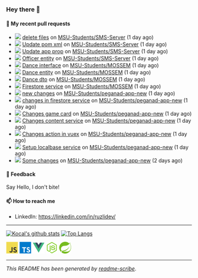 ### Hey there 👋

#### 👷 My recent pull requests

- ![](./assets/pr-merged.svg) [delete files](https://github.com/MSU-Students/SMS-Server/pull/5) on [MSU-Students/SMS-Server](https://github.com/MSU-Students/SMS-Server) (1 day ago)
- ![](./assets/pr-merged.svg) [Update pom xml](https://github.com/MSU-Students/SMS-Server/pull/4) on [MSU-Students/SMS-Server](https://github.com/MSU-Students/SMS-Server) (1 day ago)
- ![](./assets/pr-merged.svg) [Update app prop](https://github.com/MSU-Students/SMS-Server/pull/3) on [MSU-Students/SMS-Server](https://github.com/MSU-Students/SMS-Server) (1 day ago)
- ![](./assets/pr-merged.svg) [Officer entity](https://github.com/MSU-Students/SMS-Server/pull/2) on [MSU-Students/SMS-Server](https://github.com/MSU-Students/SMS-Server) (1 day ago)
- ![](./assets/pr-merged.svg) [Dance interface](https://github.com/MSU-Students/MOSSEM/pull/17) on [MSU-Students/MOSSEM](https://github.com/MSU-Students/MOSSEM) (1 day ago)
- ![](./assets/pr-merged.svg) [Dance entity](https://github.com/MSU-Students/MOSSEM/pull/16) on [MSU-Students/MOSSEM](https://github.com/MSU-Students/MOSSEM) (1 day ago)
- ![](./assets/pr-merged.svg) [Dance dto](https://github.com/MSU-Students/MOSSEM/pull/15) on [MSU-Students/MOSSEM](https://github.com/MSU-Students/MOSSEM) (1 day ago)
- ![](./assets/pr-merged.svg) [Firestore service](https://github.com/MSU-Students/MOSSEM/pull/14) on [MSU-Students/MOSSEM](https://github.com/MSU-Students/MOSSEM) (1 day ago)
- ![](./assets/pr-merged.svg) [new changes](https://github.com/MSU-Students/peganad-app-new/pull/61) on [MSU-Students/peganad-app-new](https://github.com/MSU-Students/peganad-app-new) (1 day ago)
- ![](./assets/pr-merged.svg) [changes in firestore service](https://github.com/MSU-Students/peganad-app-new/pull/60) on [MSU-Students/peganad-app-new](https://github.com/MSU-Students/peganad-app-new) (1 day ago)
- ![](./assets/pr-merged.svg) [Changes game card](https://github.com/MSU-Students/peganad-app-new/pull/59) on [MSU-Students/peganad-app-new](https://github.com/MSU-Students/peganad-app-new) (1 day ago)
- ![](./assets/pr-merged.svg) [Changes content service](https://github.com/MSU-Students/peganad-app-new/pull/58) on [MSU-Students/peganad-app-new](https://github.com/MSU-Students/peganad-app-new) (1 day ago)
- ![](./assets/pr-merged.svg) [Changes action in vuex](https://github.com/MSU-Students/peganad-app-new/pull/57) on [MSU-Students/peganad-app-new](https://github.com/MSU-Students/peganad-app-new) (1 day ago)
- ![](./assets/pr-merged.svg) [Setup localbase service](https://github.com/MSU-Students/peganad-app-new/pull/56) on [MSU-Students/peganad-app-new](https://github.com/MSU-Students/peganad-app-new) (1 day ago)
- ![](./assets/pr-merged.svg) [Some changes](https://github.com/MSU-Students/peganad-app-new/pull/55) on [MSU-Students/peganad-app-new](https://github.com/MSU-Students/peganad-app-new) (2 days ago)

#### 💬 Feedback

Say Hello, I don't bite!

#### 📫 How to reach me

- LinkedIn: https://linkedin.com/in/ruzlidev/

---

[![Kocal's github stats](https://github-readme-stats.vercel.app/api?username=ruzlicali16&count_private=true&hide=stars)](https://github.com/anuraghazra/github-readme-stats)
[![Top Langs](https://github-readme-stats.vercel.app/api/top-langs/?username=ruzlicali16&layout=compact)](https://github.com/anuraghazra/github-readme-stats)

<img src="https://raw.githubusercontent.com/devicons/devicon/master/icons/javascript/javascript-original.svg" alt="javascript" title="javascript" width="32" height="32"/> <img src="https://raw.githubusercontent.com/devicons/devicon/master/icons/typescript/typescript-original.svg" alt="typescript" title="typescript" width="32" height="32"/> <img src="https://raw.githubusercontent.com/devicons/devicon/master/icons/vuejs/vuejs-original.svg" alt="vuejs" title="vuejs" width="32" height="32"/> <img src="https://raw.githubusercontent.com/devicons/devicon/master/icons/nodejs/nodejs-original.svg" alt="nodejs" title="nodejs" width="32" height="32"/>
<img src="https://raw.githubusercontent.com/devicons/devicon/master/icons/spring/spring-original.svg" alt="nodejs" title="nodejs" width="32" height="32"/>

---

_This README has been generated by [readme-scribe](https://github.com/muesli/readme-scribe/)_.

